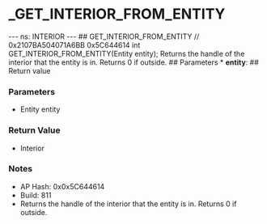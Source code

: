 # _GET_INTERIOR_FROM_ENTITY

--- ns: INTERIOR --- ## GET_INTERIOR_FROM_ENTITY  // 0x2107BA504071A6BB 0x5C644614 int GET_INTERIOR_FROM_ENTITY(Entity entity);  Returns the handle of the interior that the entity is in. Returns 0 if outside.  ## Parameters * **entity**:  ## Return value

### Parameters
* Entity entity

### Return Value
* Interior

### Notes
* AP Hash: 0x0x5C644614
* Build: 811
* Returns the handle of the interior that the entity is in. Returns 0 if outside.

